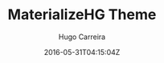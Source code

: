 ---
title: "MaterializeHG Theme"
github: https://github.com/hugocarreira/jekyll-materializecss
demo: http://hugocarreira.github.io/jekyll-materializecss
author: Hugo Carreira

ssg:
  - Jekyll
cms:
  - No Cms
date: 2016-05-31T04:15:04Z
github_branch: gh-pages
description: "a simple theme for Jekyll using Materializecss"
stale: true
---